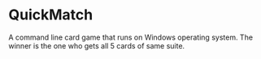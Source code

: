 # QuickMatch

A command line card game that runs on Windows operating system. The winner is the one who gets all 5 cards of same suite.
